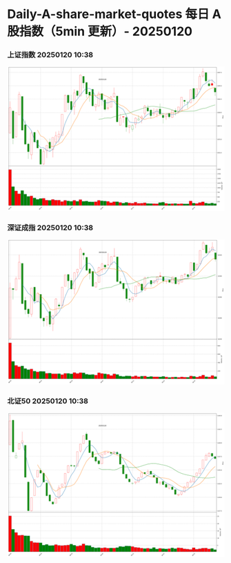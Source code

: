 
# Daily-A-share-market-quotes 每日 A 股指数（5min 更新）- 20250120

### 上证指数 20250120 10:38
![](./fig/2025/1/20250120-sh000001.png)

### 深证成指 20250120 10:38
![](./fig/2025/1/20250120-sz399001.png)

### 北证50 20250120 10:38
![](./fig/2025/1/20250120-bj899050.png)
